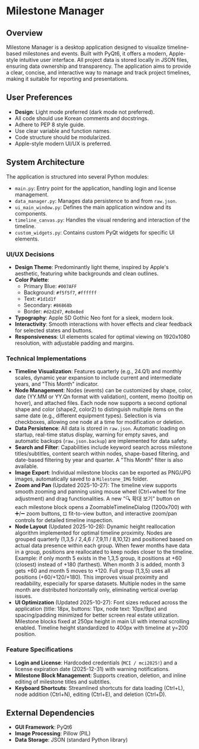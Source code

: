 # Milestone Manager

## Overview
Milestone Manager is a desktop application designed to visualize timeline-based milestones and events. Built with PyQt6, it offers a modern, Apple-style intuitive user interface. All project data is stored locally in JSON files, ensuring data ownership and transparency. The application aims to provide a clear, concise, and interactive way to manage and track project timelines, making it suitable for reporting and presentations.

## User Preferences
- **Design**: Light mode preferred (dark mode not preferred).
- All code should use Korean comments and docstrings.
- Adhere to PEP 8 style guide.
- Use clear variable and function names.
- Code structure should be modularized.
- Apple-style modern UI/UX is preferred.

## System Architecture
The application is structured into several Python modules:
- `main.py`: Entry point for the application, handling login and license management.
- `data_manager.py`: Manages data persistence to and from `raw.json`.
- `ui_main_window.py`: Defines the main application window and its components.
- `timeline_canvas.py`: Handles the visual rendering and interaction of the timeline.
- `custom_widgets.py`: Contains custom PyQt widgets for specific UI elements.

### UI/UX Decisions
- **Design Theme**: Predominantly light theme, inspired by Apple's aesthetic, featuring white backgrounds and clean outlines.
- **Color Palette**:
    - Primary Blue: `#007AFF`
    - Background: `#f5f5f7`, `#ffffff`
    - Text: `#1d1d1f`
    - Secondary: `#86868b`
    - Border: `#d2d2d7`, `#e8e8ed`
- **Typography**: Apple SD Gothic Neo font for a sleek, modern look.
- **Interactivity**: Smooth interactions with hover effects and clear feedback for selected states and buttons.
- **Responsiveness**: UI elements scaled for optimal viewing on 1920x1080 resolution, with adjustable padding and margins.

### Technical Implementations
- **Timeline Visualization**: Features quarterly (e.g., 24.Q1) and monthly scales, dynamic year expansion to include current and intermediate years, and "This Month" indicator.
- **Node Management**: Nodes (events) can be customized by shape, color, date (YY.MM or YY.Qn format with validation), content, memo (tooltip on hover), and attached files. Each node now supports a second optional shape and color (shape2, color2) to distinguish multiple items on the same date (e.g., different equipment types). Selection is via checkboxes, allowing one node at a time for modification or deletion.
- **Data Persistence**: All data is stored in `raw.json`. Automatic loading on startup, real-time status display, warning for empty saves, and automatic backups (`raw.json.backup`) are implemented for data safety.
- **Search and Filter**: Capabilities include keyword search across milestone titles/subtitles, content search within nodes, shape-based filtering, and date-based filtering by year and quarter. A "This Month" filter is also available.
- **Image Export**: Individual milestone blocks can be exported as PNG/JPG images, automatically saved to a `Milestone_IMG` folder.
- **Zoom and Pan** (Updated 2025-10-27): The timeline view supports smooth zooming and panning using mouse wheel (Ctrl+wheel for fine adjustment) and drag functionalities. A new "🔍 확대 보기" button on each milestone block opens a ZoomableTimelineDialog (1200x700) with ➕/➖ zoom buttons, ⊡ fit-to-view button, and interactive zoom/pan controls for detailed timeline inspection.
- **Node Layout** (Updated 2025-10-28): Dynamic height reallocation algorithm implemented for optimal timeline proximity. Nodes are grouped quarterly (1,3,5 / 2,4,6 / 7,9,11 / 8,10,12) and positioned based on actual data presence within each group. When fewer months have data in a group, positions are reallocated to keep nodes closer to the timeline. Example: if only month 5 exists in the 1,3,5 group, it positions at +60 (closest) instead of +180 (farthest). When month 3 is added, month 3 gets +60 and month 5 moves to +120. Full group (1,3,5) uses all positions (+60/+120/+180). This improves visual proximity and readability, especially for sparse datasets. Multiple nodes in the same month are distributed horizontally only, eliminating vertical overlap issues.
- **UI Optimization** (Updated 2025-10-27): Font sizes reduced across the application (title: 18px, buttons: 11px, node text: 10px/9px) and spacing/padding minimized for better screen real estate utilization. Milestone blocks fixed at 250px height in main UI with internal scrolling enabled. Timeline height standardized to 400px with timeline at y=200 position.

### Feature Specifications
- **Login and License**: Hardcoded credentials (`MCI / mci2025!`) and a license expiration date (2025-12-31) with warning notifications.
- **Milestone Block Management**: Supports creation, deletion, and inline editing of milestone titles and subtitles.
- **Keyboard Shortcuts**: Streamlined shortcuts for data loading (Ctrl+L), node addition (Ctrl+N), editing (Ctrl+E), and deletion (Ctrl+D).

## External Dependencies
- **GUI Framework**: PyQt6
- **Image Processing**: Pillow (PIL)
- **Data Storage**: JSON (standard Python library)